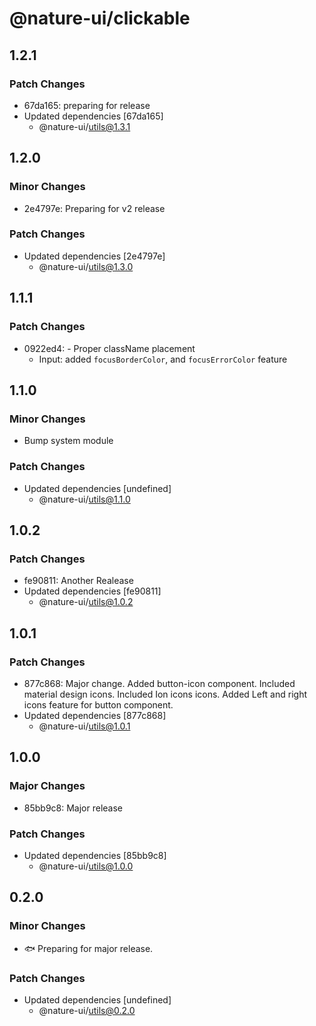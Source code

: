 # @nature-ui/clickable

## 1.2.1

### Patch Changes

- 67da165: preparing for release
- Updated dependencies [67da165]
  - @nature-ui/utils@1.3.1

## 1.2.0

### Minor Changes

- 2e4797e: Preparing for v2 release

### Patch Changes

- Updated dependencies [2e4797e]
  - @nature-ui/utils@1.3.0

## 1.1.1

### Patch Changes

- 0922ed4: - Proper className placement
  - Input: added `focusBorderColor`, and `focusErrorColor` feature

## 1.1.0

### Minor Changes

- Bump system module

### Patch Changes

- Updated dependencies [undefined]
  - @nature-ui/utils@1.1.0

## 1.0.2

### Patch Changes

- fe90811: Another Realease
- Updated dependencies [fe90811]
  - @nature-ui/utils@1.0.2

## 1.0.1

### Patch Changes

- 877c868: Major change. Added button-icon component. Included material design
  icons. Included Ion icons icons. Added Left and right icons feature for button
  component.
- Updated dependencies [877c868]
  - @nature-ui/utils@1.0.1

## 1.0.0

### Major Changes

- 85bb9c8: Major release

### Patch Changes

- Updated dependencies [85bb9c8]
  - @nature-ui/utils@1.0.0

## 0.2.0

### Minor Changes

- 🐟 Preparing for major release.

### Patch Changes

- Updated dependencies [undefined]
  - @nature-ui/utils@0.2.0
